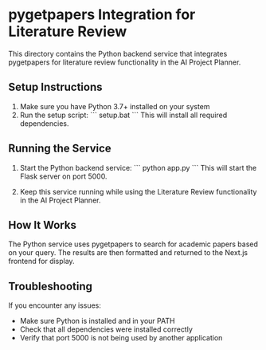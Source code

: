 # pygetpapers Integration for Literature Review

This directory contains the Python backend service that integrates pygetpapers for literature review functionality in the AI Project Planner.

## Setup Instructions

1. Make sure you have Python 3.7+ installed on your system
2. Run the setup script:
   \`\`\`
   setup.bat
   \`\`\`
   This will install all required dependencies.

## Running the Service

1. Start the Python backend service:
   \`\`\`
   python app.py
   \`\`\`
   This will start the Flask server on port 5000.

2. Keep this service running while using the Literature Review functionality in the AI Project Planner.

## How It Works

The Python service uses pygetpapers to search for academic papers based on your query. The results are then formatted and returned to the Next.js frontend for display.

## Troubleshooting

If you encounter any issues:
- Make sure Python is installed and in your PATH
- Check that all dependencies were installed correctly
- Verify that port 5000 is not being used by another application
